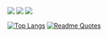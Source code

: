 ![](https://github-profile-summary-cards.vercel.app/api/cards/profile-details?username=9NANI9&theme=dark)
![](https://github-profile-summary-cards.vercel.app/api/cards/stats?username=9NANI9&theme=dark)
![](https://github-profile-summary-cards.vercel.app/api/cards/productive-time?username=9NANI9&theme=dark)


[![Top Langs](https://github-readme-stats.vercel.app/api/top-langs/?username=9NANI9&layout=compact)](https://github.com/9NANI9/github-readme-stats)    [![Readme Quotes](https://quotes-github-readme.vercel.app/api?type=horizontal&theme=dark&quote=Когда%20Я%20родился%20,%20мне,было,мало,лет)](https://github.com/piyushsuthar/github-readme-quotes)
